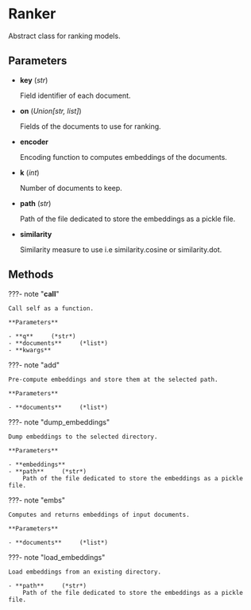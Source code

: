# Ranker

Abstract class for ranking models.



## Parameters

- **key** (*str*)

    Field identifier of each document.

- **on** (*Union[str, list]*)

    Fields of the documents to use for ranking.

- **encoder**

    Encoding function to computes embeddings of the documents.

- **k** (*int*)

    Number of documents to keep.

- **path** (*str*)

    Path of the file dedicated to store the embeddings as a pickle file.

- **similarity**

    Similarity measure to use i.e similarity.cosine or similarity.dot.




## Methods

???- note "__call__"

    Call self as a function.

    **Parameters**

    - **q**     (*str*)    
    - **documents**     (*list*)    
    - **kwargs**    
    
???- note "add"

    Pre-compute embeddings and store them at the selected path.

    **Parameters**

    - **documents**     (*list*)    
    
???- note "dump_embeddings"

    Dump embeddings to the selected directory.

    **Parameters**

    - **embeddings**    
    - **path**     (*str*)    
        Path of the file dedicated to store the embeddings as a pickle file.
    
???- note "embs"

    Computes and returns embeddings of input documents.

    **Parameters**

    - **documents**     (*list*)    
    
???- note "load_embeddings"

    Load embeddings from an existing directory.

    - **path**     (*str*)    
        Path of the file dedicated to store the embeddings as a pickle file.
    
